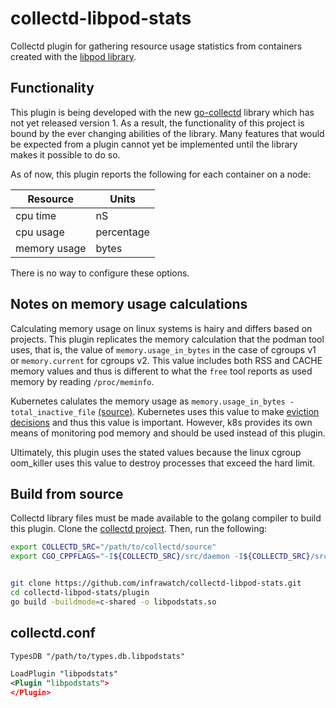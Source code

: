 # collectd-libpod-stats
Collectd plugin for gathering resource usage statistics from containers created with the [libpod library](https://github.com/containers/libpod). 

## Functionality
This plugin is being developed with the new [go-collectd](https://github.com/collectd/go-collectd) library which has not yet released version 1. As a result, the functionality of this project is bound by the ever changing abilities of the library. Many features that would be expected from a plugin cannot yet be implemented until the library makes it possible to do so.

As of now, this plugin reports the following for each container on a node:

Resource | Units
---------- | ----------
cpu time | nS
cpu usage | percentage
memory usage | bytes

There is no way to configure these options.

## Notes on memory usage calculations
Calculating memory usage on linux systems is hairy and differs based on projects. This plugin replicates the memory calculation that the podman tool uses, that is, the value of `memory.usage_in_bytes` in the case of cgroups v1 or `memory.current` for cgroups v2. This value includes both RSS and CACHE memory values and thus is different to what the `free` tool reports as used memory by reading `/proc/meminfo`.

Kubernetes calulates the memory usage as `memory.usage_in_bytes - total_inactive_file` [(source)](https://github.com/kubernetes/kubernetes/blob/dde6e8e7465468c32642659cb708a5cc922add64/test/e2e/node/node_problem_detector.go#L242). Kubernetes uses this value to make [eviction decisions](https://kubernetes.io/docs/tasks/administer-cluster/out-of-resource/#eviction-signals) and thus this value is important. However, k8s provides its own means of monitoring pod memory and should be used instead of this plugin.

Ultimately, this plugin uses the stated values because the linux cgroup oom_killer uses this value to destroy processes that exceed the hard limit.

## Build from source

Collectd library files must be made available to the golang compiler to build this plugin. Clone the [collectd project](https://github.com/collectd/collectd).
Then, run the following:

```bash
export COLLECTD_SRC="/path/to/collectd/source"
export CGO_CPPFLAGS="-I${COLLECTD_SRC}/src/daemon -I${COLLECTD_SRC}/src"


git clone https://github.com/infrawatch/collectd-libpod-stats.git
cd collectd-libpod-stats/plugin
go build -buildmode=c-shared -o libpodstats.so
```

## collectd.conf

```xml
TypesDB "/path/to/types.db.libpodstats"

LoadPlugin "libpodstats"
<Plugin "libpodstats">
</Plugin>
```

